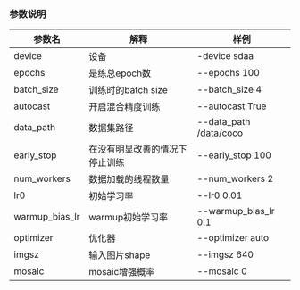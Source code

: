 ### 参数说明

参数名 | 解释    | 样例
-----------------|-------|-----------------
device | 设备    | -device sdaa
epochs | 是练总epoch数 | --epochs 100
batch_size | 训练时的batch size | --batch_size 4
autocast | 开启混合精度训练 | --autocast True
data_path | 数据集路径 | --data_path /data/coco
early_stop | 在没有明显改善的情况下停止训练 | --early_stop 100
num_workers | 数据加载的线程数量 | --num_workers 2
lr0 | 初始学习率 | --lr0 0.01
warmup_bias_lr | warmup初始学习率 | --warmup_bias_lr 0.1
optimizer | 优化器 | --optimizer auto
imgsz | 输入图片shape | --imgsz 640
mosaic | mosaic增强概率 | --mosaic 0